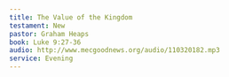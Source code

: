 ```yaml
---
title: The Value of the Kingdom
testament: New
pastor: Graham Heaps
book: Luke 9:27-36
audio: http://www.mecgoodnews.org/audio/110320182.mp3
service: Evening
---
```

